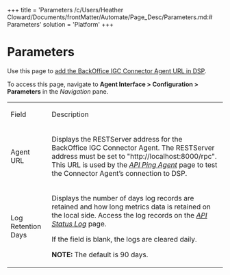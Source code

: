 +++
title = 'Parameters
/c/Users/Heather Cloward/Documents/frontMatter/Automate/Page_Desc/Parameters.md:# Parameters'
solution = 'Platform'
+++

# Parameters

<div class="use">

Use this page to [add the BackOffice IGC Connector Agent URL in
DSP](../Config/Test_a_BackOffice_IGC_Agent_Connection_in_DSP.htm).

</div>

To access this page, navigate to **Agent Interface \> Configuration \>
Parameters** in the *Navigation* pane.

<table>
<tbody>
<tr class="odd">
<td><p>Field</p></td>
<td><p>Description</p></td>
</tr>
<tr class="even">
<td><p>Agent URL</p></td>
<td><p>Displays the RESTServer address for the BackOffice IGC Connector Agent. The RESTServer address must be set to &quot;http://localhost:8000/rpc&quot;. This URL is used by the <em><a href="API_Ping_Agent.htm">API Ping Agent</a></em> page to test the Connector Agent’s connection to DSP.</p></td>
</tr>
<tr class="odd">
<td><p>Log Retention Days</p></td>
<td><p>Displays the number of days log records are retained and how long metrics data is retained on the local side. Access the log records on the <em><a href="API_Status_Log.htm">API Status Log</a></em> page.</p>
<p>If the field is blank, the logs are cleared daily.</p>
<p><strong>NOTE:</strong> The default is 90 days.</p></td>
</tr>
</tbody>
</table>
